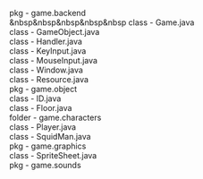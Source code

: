 
pkg - game.backend<br />
      &nbsp&nbsp&nbsp&nbsp&nbsp&nbsp;class - Game.java<br />
      class - GameObject.java<br />
      class - Handler.java<br />
      class - KeyInput.java<br />
      class - MouseInput.java<br />
      class - Window.java<br />
      class - Resource.java<br />
pkg - game.object<br />
      class - ID.java<br />
      class - Floor.java<br />
      folder - game.characters<br />
               class - Player.java<br />
               class - SquidMan.java<br />
pkg - game.graphics<br />
      class - SpriteSheet.java<br />
pkg - game.sounds<br />

